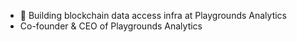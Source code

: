 - 🌱 Building blockchain data access infra at Playgrounds Analytics
- Co-founder & CEO of Playgrounds Analytics

<!---
Tachikoma000/Tachikoma000 is a ✨ special ✨ repository because its `README.md` (this file) appears on your GitHub profile.
You can click the Preview link to take a look at your changes.
--->
